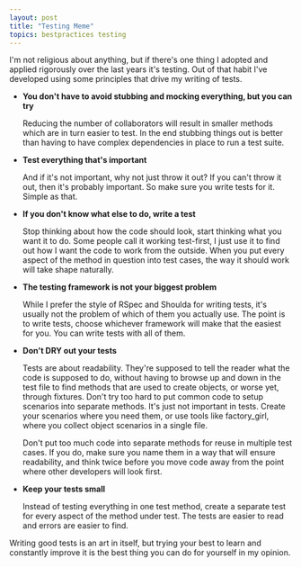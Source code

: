 ```yaml
---
layout: post
title: "Testing Meme"
topics: bestpractices testing
---
```

I'm not religious about anything, but if there's one thing I adopted and applied rigorously over the last years it's testing. Out of that habit I've developed using some principles that drive my writing of tests.

 * **You don't have to avoid stubbing and mocking everything, but you can try**

    Reducing the number of collaborators will result in smaller methods which are in turn easier to test. In the end stubbing things out is better than having to have complex dependencies in place to run a test suite.

 * **Test everything that's important**

   And if it's not important, why not just throw it out? If you can't throw it out, then it's probably important. So make sure you write tests for it. Simple as that.

 * **If you don't know what else to do, write a test**

    Stop thinking about how the code should look, start thinking what you want it to do. Some people call it working test-first, I just use it to find out how I want the code to work from the outside. When you put every aspect of the method in question into test cases, the way it should work will take shape naturally.

 * **The testing framework is not your biggest problem**

    While I prefer the style of RSpec and Shoulda for writing tests, it's usually not the problem of which of them you actually use. The point is to write tests, choose whichever framework will make that the easiest for you. You can write tests with all of them.

 * **Don't DRY out your tests**

    Tests are about readability. They're supposed to tell the reader what the code is supposed to do, without having to browse up and down in the test file to find methods that are used to create objects, or worse yet, through fixtures. Don't try too hard to put common code to setup scenarios into separate methods. It's just not important in tests. Create your scenarios where you need them, or use tools like factory_girl, where you collect object scenarios in a single file.

     Don't put too much code into separate methods for reuse in multiple test cases. If you do, make sure you name them in a way that will ensure readability, and think twice before you move code away from the point where other developers will look first.

 * **Keep your tests small**

   Instead of testing everything in one test method, create a separate test for every aspect of the method under test. The tests are easier to read and errors are easier to find.

Writing good tests is an art in itself, but trying your best to learn and constantly improve it is the best thing you can do for yourself in my opinion.